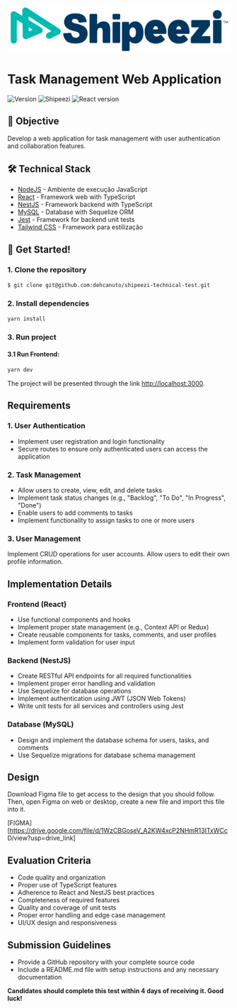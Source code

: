 ![Shipeezi](.github/shipeezi-logo.png)

# Task Management Web Application

![Version](https://img.shields.io/badge/1.0.0-beta?label=version)
![Shipeezi](https://img.shields.io/badge/powered_by-Shipeezi-42b8b0)
![React version](https://img.shields.io/badge/React-18.3.1-59c4dc?style=flat-square&logo=react&logoColor=white)

## 📖 Objective

Develop a web application for task management with user authentication and collaboration features.

## 🛠️ Technical Stack

*  [NodeJS](https://nodejs.org/en/docs/) - Ambiente de execução JavaScript
*  [React](https://react.dev/learn) - Framework web with TypeScript
*  [NestJS](https://docs.nestjs.com/) - Framework backend with TypeScript
*  [MySQL](https://dev.mysql.com/doc/) - Database with Sequelize ORM
*  [Jest](https://jestjs.io/pt-BR/docs/getting-started) - Framework for backend unit tests
*  [Tailwind CSS](https://tailwindcss.com/docs) - Framework para estilização

## 🚀 Get Started!

### 1. Clone the repository

```bash
$ git clone git@github.com:dehcanuto/shipeezi-technical-test.git
```

### 2. Install dependencies

```bash
yarn install
```

### 3. Run project

#### 3.1 Run Frontend:

```bash
yarn dev
```

The project will be presented through the link [http://localhost:3000](http://localhost:3000).

## Requirements

### 1. User Authentication

- Implement user registration and login functionality
- Secure routes to ensure only authenticated users can access the application

### 2. Task Management

- Allow users to create, view, edit, and delete tasks
- Implement task status changes (e.g., "Backlog", "To Do", "In Progress", "Done")
- Enable users to add comments to tasks
- Implement functionality to assign tasks to one or more users

### 3. User Management

Implement CRUD operations for user accounts. Allow users to edit their own profile information.

## Implementation Details

### Frontend (React)

- Use functional components and hooks
- Implement proper state management (e.g., Context API or Redux)
- Create reusable components for tasks, comments, and user profiles
- Implement form validation for user input

### Backend (NestJS)

- Create RESTful API endpoints for all required functionalities
- Implement proper error handling and validation
- Use Sequelize for database operations
- Implement authentication using JWT (JSON Web Tokens)
- Write unit tests for all services and controllers using Jest

### Database (MySQL)

- Design and implement the database schema for users, tasks, and comments
- Use Sequelize migrations for database schema management

## Design

Download Figma file to get access to the design that you should follow. Then, open Figma on web or desktop, create a new file and import this file into it.

[FIGMA][https://drive.google.com/file/d/1WzCBGoseV_A2KW4xcP2NHmR13ITxWCc D/view?usp=drive_link]

## Evaluation Criteria

- Code quality and organization
- Proper use of TypeScript features
- Adherence to React and NestJS best practices
- Completeness of required features
- Quality and coverage of unit tests
- Proper error handling and edge case management
- UI/UX design and responsiveness

## Submission Guidelines

- Provide a GitHub repository with your complete source code
- Include a README.md file with setup instructions and any necessary documentation

**Candidates should complete this test within 4 days of receiving it. Good luck!**